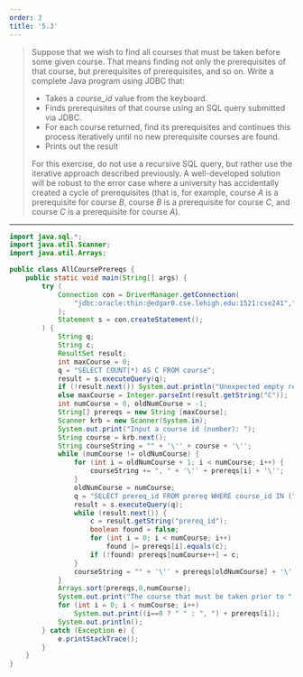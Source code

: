 ```yaml
---
order: 3
title: '5.3'
---
```

> Suppose that we wish to find all courses that must be taken before some
> given course. That means finding not only the prerequisites of that course, 
> but prerequisites of  prerequisites, and so on. Write a complete Java program 
> using JDBC that: 
> * Takes a _course_id_ value from the keyboard.
> * Finds prerequisites of that course using an SQL query submitted via JDBC. 
> * For each course returned, find its prerequisites and continues this process
> iteratively until no new prerequisite courses are found. 
> * Prints out the result
> 
> For this exercise, do not use a recursive SQL query, but rather use the iterative 
> approach described previously. A well-developed solution will be robust to the 
> error case where a university has accidentally created a cycle of prerequisites
> (that is, for example, course _A_ is a prerequisite for course _B_, course _B_
> is a prerequisite for course _C_, and course _C_ is a prerequisite for course _A_).

--------------------------------

```java
import java.sql.*;
import java.util.Scanner;
import java.util.Arrays;

public class AllCoursePrereqs { 
    public static void main(String[] args) { 
        try (
            Connection con = DriverManager.getConnection(
                "jdbc:oracle:thin:@edgar0.cse.lehigh.edu:1521:cse241","star","pw"
            );
            Statement s = con.createStatement();
        ) { 
            String q;
            String c;
            ResultSet result;
            int maxCourse = 0;
            q = "SELECT COUNT(*) AS C FROM course";
            result = s.executeQuery(q);
            if (!result.next()) System.out.println("Unexpected empty result");
            else maxCourse = Integer.parseInt(result.getString("C"));
            int numCourse = 0, oldNumCourse = -1;
            String[] prereqs = new String [maxCourse];
            Scanner krb = new Scanner(System.in);
            System.out.print("Input a course id (number): ");
            String course = krb.next();
            String courseString = "" + '\'' + course + '\'';
            while (numCourse != oldNumCourse) { 
                for (int i = oldNumCourse + 1; i < numCourse; i++) { 
                    courseString += ", " + '\'' + prereqs[i] + '\'';
                }
                oldNumCourse = numCourse;
                q = "SELECT prereq_id FROM prereq WHERE course_id IN (" + courseString + ")";
                result = s.executeQuery(q);
                while (result.next()) { 
                    c = result.getString("prereq_id");
                    boolean found = false;
                    for (int i = 0; i < numCourse; i++)
                        found |= prereqs[i].equals(c);
                    if (!found) prereqs[numCourse++] = c;
                }
                courseString = "" + '\'' + prereqs[oldNumCourse] + '\'';
            }
            Arrays.sort(prereqs,0,numCourse);
            System.out.print("The course that must be taken prior to " + course + " are: ");
            for (int i = 0; i < numCourse; i++)
                System.out.print((i==0 ? " " : ", ") + prereqs[i]);
            System.out.println();
        } catch (Exception e) { 
            e.printStackTrace();
        }
    }
}
```